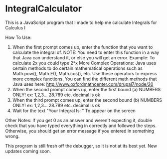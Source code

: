 # IntegralCalculator
This is a JavaScript program that I made to help me calculate Integrals for Calculus I

How To Use:
1. When the first prompt comes up, enter the function that you want to calculate the integral of. 
NOTE: You need to enter this function in a way that Java can understand it, or else you will get an error.
Example: To calculate 2x you could type 2*x
More Complex Operations: Java uses certain methods to do certain mathematical operations such as Math.pow(), Math.E(), Math.cos(), etc.
Use these operators to express more complex functions.
You can find the different math methods that Java uses here: http://www.oxfordmathcenter.com/drupal7/node/20
2. When the second prompt comes up, enter the first bound (a) NUMBERS ONLY! ex: 1,2,3... 28.789 etc. decimal is ok
3. When the third prompt comes up, enter the second bound (b) NUMBERS ONLY! ex: 1,2,3... 28.789 etc. decimal is ok
4. Wait for the text "Your Integral Is: " To appear on the screen

Other Notes:
If you get 0 as an answer and weren't expecting it, double check that you have typed everything in correctly and followed the steps.
Otherwise, you should get an error message if you entered in something wrong.

This program is still fresh off the debugger, so it is not at its best yet. New updates coming soon.
